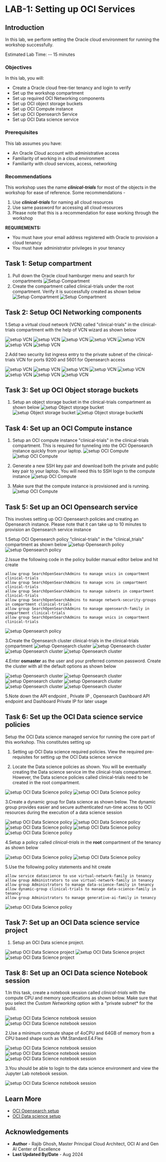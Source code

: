 # LAB-1: Setting up OCI Services

## Introduction

In this lab, we perform setting the Oracle cloud environment for running the workshop successfully.

Estimated Lab Time: -- 15 minutes

### Objectives

In this lab, you will:

* Create a Oracle cloud free-tier tenancy and login to verify
* Set up the workshop compartment
* Set up required OCI Networking components
* Set up OCI object storage buckets
* Set up OCI Compute instance
* Set up OCI Opensearch Service
* Set up OCI Data science service

### Prerequisites

This lab assumes you have:

* An Oracle Cloud account with administrative access
* Familiarity of working in a cloud environment
* Familiarity with cloud services, access, networking

### Recommendations

This workshop uses the name ***clinical-trials*** for most of the objects in the workshop for ease of reference. Some recommendations -

1. Use ***clinical-trials*** for naming all cloud resources
2. Use same password for accessing all cloud resources
3. Please note that this is a recommendation for ease working through the workshop

**REQUIREMENTS:**

* You must have your email address registered with Oracle to provision a cloud tenancy
* You must have administrator privileges in your tenancy

## Task 1: Setup compartment

1. Pull down the Oracle cloud hamburger menu and search for compartments
 ![Setup Compartment](images/lab1-comp-1.png)
2. Create the compartment called clinical-trials under the root compartment. Verify it is successfully created as shown below
 ![Setup Compartment](images/lab1-comp-2.png)
 ![Setup Compartment](images/lab1-comp-3.png)

## Task 2: Setup OCI Networking components

1.Setup a virtual cloud network (VCN) called "clinical-trials" in the clinical-trials compartment with the help of VCN wizard as shown below

 ![setup VCN](images/lab1-vcn-0.png)
 ![setup VCN](images/lab1-vcn-1.png)
 ![setup VCN](images/lab1-vcn-2.png)
 ![setup VCN](images/lab1-vcn-3.png)
 ![setup VCN](images/lab1-vcn-4.png)
 ![setup VCN](images/lab1-vcn-5.png)
 ![setup VCN](images/lab1-vcn-6.png)

 2.Add two security list ingress entry to the private subnet of the clinical-trials VCN for ports 9200 and 5601 for Opensearch access

 ![setup VCN](images/lab1-sec-1.png)
 ![setup VCN](images/lab1-sec-2.png)
 ![setup VCN](images/lab1-sec-3.png)
 ![setup VCN](images/lab1-sec-4.png)
 ![setup VCN](images/lab1-sec-5.png)
 ![setup VCN](images/lab1-sec-6.png)
 ![setup VCN](images/lab1-sec-7.png)
 ![setup VCN](images/lab1-sec-8.png)

## Task 3: Set up OCI Object storage buckets

1. Setup an object storage bucket in the clinical-trials compartment as shown below
 ![setup Object storage bucket](images/lab1-bucket-1.png)
 ![setup Object storage bucket](images/lab1-bucket-2.png)
 ![setup Object storage bucketN](images/lab1-bucket-3.png)

## Task 4: Set up an OCI Compute instance

1. Setup an OCI compute instance "clinical-trials" in the clinical-trials compartment. This is required for tunneling into the OCI Opensearch instance quickly from your laptop.
 ![setup OCI Compute](images/lab1-compute-0.png)
 ![setup OCI Compute](images/lab1-compute-1.png)

2. Generate a new SSH key pair and download both the private and public key pair to your laptop. You will need this to SSH login to the compute instance
 ![setup OCI Compute](images/lab1-compute-2.png)

3. Make sure that the compute instance is provisioned and is running.
 ![setup OCI Compute](images/lab1-compute-3.png)

## Task 5: Set up an OCI Opensearch service

This involves setting up OCI Opensearch policies and creating an Opensearch instance. Please note that it can take up to 10 minutes to provision an Opensearch service instance

1.Setup OCI Opensearch policy "clinical-trials" in the "clinical_trials" compartment as shown below
 ![setup Opensearch policy](images/lab1-pol-1.png)
 ![setup Opensearch policy](images/lab1-pol-2.png)

2.Issue the following code in the policy builder manual editor below and hit create

```text
allow group SearchOpenSearchAdmins to manage vnics in compartment clinical-trials
allow group SearchOpenSearchAdmins to manage vcns in compartment clinical-trials
allow group SearchOpenSearchAdmins to manage subnets in compartment clinical-trials
allow group SearchOpenSearchAdmins to manage network-security-groups in compartment clinical-trials
allow group SearchOpenSearchAdmins to manage opensearch-family in compartment clinical-trials
allow group SearchOpenSearchAdmins to manage vnics in compartment clinical-trials
```

 ![setup Opensearch policy](images/lab1-pol-3.png)

3.Create the Opensearch cluster clinical-trials in the clinical-trials compartment
 ![setup Opensearch cluster](images/lab1-os-1.png)
 ![setup Opensearch cluster](images/lab1-os-2.png)
 ![setup Opensearch cluster](images/lab1-os-3.png)
 ![setup Opensearch cluster](images/lab1-os-11.png)

4.Enter **osmaster** as the user and your preferred common password. Create the cluster with all the default options as shown below

 ![setup Opensearch cluster](images/lab1-os-4.png)
 ![setup Opensearch cluster](images/lab1-os-5.png)
 ![setup Opensearch cluster](images/lab1-os-6.png)
 ![setup Opensearch cluster](images/lab1-os-7.png)
 ![setup Opensearch cluster](images/lab1-os-8.png)
 ![setup Opensearch cluster](images/lab1-os-12.png)

5.Note down the API endpoint , Private IP , Opensearch Dashboard API endpoint and Dashboard Private IP for later usage

## Task 6: Set up the OCI Data science service policies

Setup the OCI Data science managed service for running the core part of this workshop. This constitutes setting up

1. Setting up OCI Data science required policies. View the required pre-requisites for setting up the OCI Data science service

2. Locate the Data science policies as shown. You will be eventually creating the Data science service im the clinical-trials compartment. However, the Data science policies called clinical-trials need to be created in the root compartment.

 ![setup OCI Data Science policy](images/lab1-ds-pol-0.png)
 ![setup OCI Data Science policy](images/lab1-ds-pol-1.png)

3.Create a dynamic group for Data science as shown below. The dynamic group provides easier and secure authenticated run-time access to OCI resources during the execution of a data science session

 ![setup OCI Data Science policy](images/lab1-ds-pol-2.png)
 ![setup OCI Data Science policy](images/lab1-ds-pol-3.png)
 ![setup OCI Data Science policy](images/lab1-ds-pol-4.png)
 ![setup OCI Data Science policy](images/lab1-ds-pol-5.png)
 ![setup OCI Data Science policy](images/lab1-ds-pol-6.png)

4.Setup a policy called *clinical-trials* in the **root** compartment of the tenancy as shown below

 ![setup OCI Data Science policy](images/lab1-ds-pol-7.png)
 ![setup OCI Data Science policy](images/lab1-ds-pol-8.png)

5.Use the following policy statements and hit create

```text
allow service datascience to use virtual-network-family in tenancy
allow group Administrators to use virtual-network-family in tenancy
allow group Administrators to manage data-science-family in tenancy
allow dynamic-group clinical-trials to manage data-science-family in tenancy
allow group Administrators to manage generative-ai-family in tenancy
```

 ![setup OCI Data Science policy](images/lab1-ds-pol-10.png)

## Task 7: Set up an OCI Data science service project

1. Setup an OCI Data science project.

 ![setup OCI Data Science project](images/lab1-ds-1.png)
 ![setup OCI Data Science project](images/lab1-ds-2.png)
 ![setup OCI Data Science project](images/lab1-ds-3.png)

## Task 8: Set up an OCI Data science Notebook session

1.In this task, create a notebook session called *clinical-trials* with the compute CPU and memory specifications as shown below. Make sure that you select the *Custom Networking* option with a "private subnet* for the build.

 ![setup OCI Data Science notebook session](images/lab1-ds-4.png)
 ![setup OCI Data Science notebook session](images/lab1-ds-5.png)

2.Use a minimum compute shape of 4oCPU and 64GB of memory from a CPU based shape such as VM.Standard.E4.Flex

 ![setup OCI Data Science notebook session](images/lab1-ds-6.png)
 ![setup OCI Data Science notebook session](images/lab1-ds-7.png)
 ![setup OCI Data Science notebook session](images/lab1-ds-8.png)

3.You should be able to login to the data science environment and view the Jupyter Lab notebook session.

 ![setup OCI Data Science notebook session](images/lab1-ds-9.png)

## Learn More

* [OCI Opensearch setup](https://apexapps.oracle.com/pls/apex/r/dbpm/livelabs/view-workshop?wid=3427)
* [OCI Data science setup](https://docs.oracle.com/en-us/iaas/data-science/data-science-tutorial/get-started.htm)

## Acknowledgements

* **Author** - Rajib Ghosh, Master Principal Cloud Architect, OCI AI and Gen AI Center of Excellence
* **Last Updated By/Date** - Aug 2024
